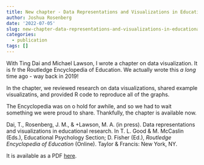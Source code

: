 ```yaml
---
title: New chapter - Data Representations and Visualizations in Educational Research
author: Joshua Rosenberg
date: '2022-07-05'
slug: new-chapter-data-representations-and-visualizations-in-educational-research
categories:
  - publication
tags: []
---
```


With Ting Dai and Michael Lawson, I wrote a chapter on data visualization. It is fr the Routledge Encyclopedia of Education. We actually wrote this _a long_ time ago - way back in 2019! 

In the chapter, we reviewed research on data visualizations, shared example visualizatins, and provided R code to reproduce all of the graphs.

The Encyclopedia was on o hold for awhile, and so we had to wait something we were proud to share. Thankfully, the chapter is available now.

Dai, T., Rosenberg, J. M., & +Lawson, M. A. (in press). Data representations and visualizations in educational research. In T. L. Good & M. McCaslin (Eds.), Educational Psychology Section; D. Fisher (Ed.), *Routledge Encyclopedia of Education* (Online). Taylor & Francis: New York, NY.

It is available as a PDF [here](/dai-et-al-2022-data-representations.pdf).